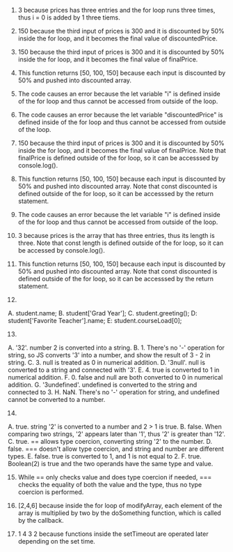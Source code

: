 1. 3 because prices has three entries and the for loop runs three times, thus i = 0 is added by 1 three tiems.

2. 150 because the third input of prices is 300 and it is discounted by 50% inside the for loop, and it becomes the final value of discountedPrice.

3. 150 because the third input of prices is 300 and it is discounted by 50% inside the for loop, and it becomes the final value of finalPrice.

4. This function returns [50, 100, 150] because each input is discounted by 50% and pushed into discounted array.

5. The code causes an error because the let variable "i" is defined inside of the for loop and thus cannot be accessed from outside of the loop.
   
6. The code causes an error because the let variable "discountedPrice" is defined inside of the for loop and thus cannot be accessed from outside of the loop.

7. 150 because the third input of prices is 300 and it is discounted by 50% inside the for loop, and it becomes the final value of finalPrice. Note that finalPrice is defined outside of the for loop, so it can be accesssed by console.log().

8. This function returns [50, 100, 150] because each input is discounted by 50% and pushed into discounted array. Note that const discounted is defined outside of the for loop, so it can be accesssed by the return statement.
   
9. The code causes an error because the let  variable "i" is defined inside of the for loop and thus cannot be accessed from outside of the loop.

10. 3 because prices is the array that has three entries, thus its length is three. Note that const length is defined outside of the for loop, so it can be accessed by console.log().

11. This function returns [50, 100, 150] because each input is discounted by 50% and pushed into discounted array. Note that const discounted is defined outside of the for loop, so it can be accesssed by the return statement.

12. 
A. student.name;
B. student['Grad Year'];
C. student.greeting();
D: student['Favorite Teacher'].name;
E: student.courseLoad[0];

13. 
A. '32'. number 2 is converted into a string.
B. 1. There's no '-' operation for string, so JS converts '3' into a number, and show the result of 3 - 2 in string.
C. 3. null is treated as 0 in numerical addition.
D. '3null'. null is converted to a string and connected with '3'.
E. 4. true is converted to 1 in numerical addition.
F. 0. false and null are both converted to 0 in numerical addition.
G. '3undefined'. undefined is converted to the string and connected to 3.
H. NaN. There's no '-' operation for string, and undefined cannot be converted to a number. 

14. 
A. true. string '2' is converted to a number and 2 > 1 is true.
B. false. When comparing two strings, '2' appears later than '1', thus '2' is greater than '12'.
C. true. == allows type coercion, converting string '2' to the number.
D. false. === doesn't allow type coercion, and string and number are different types.
E. false. true is converted to 1, and 1 is not equal to  2.
F. true. Boolean(2) is true and the two operands have the same type and value.

15.  While == only checks value and does type coercion if needed, === checks the equality of both the value and the type, thus no type coercion is performed.

17. [2,4,6] because inside the for loop of modifyArray, each element of the array is multiplied by two by the doSomething function, which is called by the callback.

19. 1 4 3 2 because functions inside the setTimeout are operated later depending on the set time.